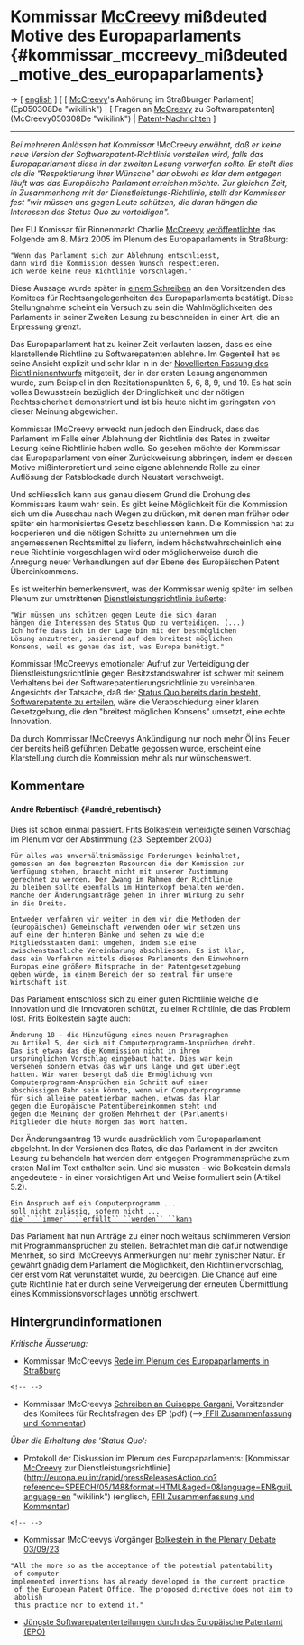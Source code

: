 # Kommissar [McCreevy](McCreevy "wikilink") mißdeuted Motive des Europaparlaments {#kommissar_mccreevy_mißdeuted_motive_des_europaparlaments}

-\> \[ [ english](McCreevyParl050308En "wikilink") \] \[ [
[McCreevy](McCreevy "wikilink")\'s Anhörung im Straßburger
Parlament](Ep050308De "wikilink") \| [ Fragen an
[McCreevy](McCreevy "wikilink") zu
Softwarepatenten](McCreevy050308De "wikilink") \| [
Patent-Nachrichten](SwpatcninoDe "wikilink") \]

------------------------------------------------------------------------

*Bei mehreren Anlässen hat Kommissar* !McCreevy *erwähnt, daß er keine
neue Version der Softwarepatent-Richtlinie vorstellen wird, falls das
Europaparlament diese in der zweiten Lesung verwerfen sollte. Er stellt
dies als die \"Respektierung ihrer Wünsche\" dar obwohl es klar dem
entgegen läuft was das Europäische Parlament erreichen möchte. Zur
gleichen Zeit, in Zusammenhang mit der Dienstleistungs-Richtlinie,
stellt der Kommissar fest \"wir müssen uns gegen Leute schützen, die
daran hängen die Interessen des Status Quo zu verteidigen\".*

Der EU Komissar für Binnenmarkt Charlie [McCreevy](McCreevy "wikilink")
[veröffentlichte](http://europa.eu.int/rapid/pressReleasesAction.do?reference=SPEECH/05/151&format=HTML&aged=0&language=EN&guiLanguage=en "wikilink")
das Folgende am 8. März 2005 im Plenum des Europaparlaments in
Straßburg:

`"Wenn das Parlament sich zur Ablehnung entschliesst,`\
`dann wird die Kommission dessen Wunsch respektieren.`\
`Ich werde keine neue Richtlinie vorschlagen."`

Diese Aussage wurde später in [einem
Schreiben](http://swpat.ffii.org/log/05/mccreevy0311/mccreevy050311.pdf "wikilink")
an den Vorsitzenden des Komitees für Rechtsangelegenheiten des
Europaparlaments bestätigt. Diese Stellungnahme scheint ein Versuch zu
sein die Wahlmöglichkeiten des Parlaments in seiner Zweiten Lesung zu
beschneiden in einer Art, die an Erpressung grenzt.

Das Europaparlament hat zu keiner Zeit verlauten lassen, dass es eine
klarstellende Richtline zu Softwarepatenten ablehne. Im Gegenteil hat es
seine Ansicht explizit und sehr klar in in der [Novellierten Fassung des
Richtlinienentwurfs](http://www3.europarl.eu.int/omk/omnsapir.so/pv2?PRG=CALDOC&FILE=20030924&LANGUE=EN&TPV=DEF&LASTCHAP=31&SDOCTA=2&TXTLST=2&Type_Doc=ANNEX&POS=1 "wikilink")
mitgeteilt, der in der ersten Lesung angenommen wurde, zum Beispiel in
den Rezitationspunkten 5, 6, 8, 9, und 19. Es hat sein volles
Bewusstsein bezüglich der Dringlichkeit und der nötigen Rechtssicherheit
demonstriert und ist bis heute nicht im geringsten von dieser Meinung
abgewichen.

Kommissar !McCreevy erweckt nun jedoch den Eindruck, dass das Parlament
im Falle einer Ablehnung der Richtlinie des Rates in zweiter Lesung
keine Richtlinie haben wolle. So gesehen möchte der Kommissar das
Europaparlament von einer Zurückweisung abbringen, indem er dessen
Motive mißinterpretiert und seine eigene ablehnende Rolle zu einer
Auflösung der Ratsblockade durch Neustart verschweigt.

Und schliesslich kann aus genau diesem Grund die Drohung des Kommissars
kaum wahr sein. Es gibt keine Möglichkeit für die Kommission sich um die
Ausschau nach Wegen zu drücken, mit denen man früher oder später ein
harmonisiertes Gesetz beschliessen kann. Die Kommission hat zu
kooperieren und die nötigen Schritte zu unternehmen um die angemessenen
Rechtsmittel zu liefern, indem höchstwahrscheinlich eine neue Richtlinie
vorgeschlagen wird oder möglicherweise durch die Anregung neuer
Verhandlungen auf der Ebene des Europäischen Patent Übereinkommens.

Es ist weiterhin bemerkenswert, was der Kommissar wenig später im selben
Plenum zur umstrittenen [Dienstleistungsrichtlinie
äußerte](http://europa.eu.int/rapid/pressReleasesAction.do?reference=SPEECH/05/148&format=HTML&aged=0=EN&guiLanguage=en "wikilink"):

`"Wir müssen uns schützen gegen Leute die sich daran`\
`hängen die Interessen des Status Quo zu verteidigen. (...)`\
`Ich hoffe dass ich in der Lage bin mit der bestmöglichen`\
`Lösung anzutreten, basierend auf dem breitest möglichen`\
`Konsens, weil es genau das ist, was Europa benötigt."`

Kommissar !McCreevys emotionaler Aufruf zur Verteidigung der
Dienstleistungsrichtlinie gegen Besitzstandswahrer ist schwer mit seinem
Verhaltens bei der Softwarepatentierungsrichtlinie zu vereinbaren.
Angesichts der Tatsache, daß der [Status Quo bereits darin besteht,
Softwarepatente zu
erteilen](http://swpat.ffii.org/patents/txt/ep/last "wikilink"), wäre
die Verabschiedung einer klaren Gesetzgebung, die den \"breitest
möglichen Konsens\" umsetzt, eine echte Innovation.

Da durch Kommissar !McCreevys Ankündigung nur noch mehr Öl ins Feuer der
bereits heiß geführten Debatte gegossen wurde, erscheint eine
Klarstellung durch die Kommission mehr als nur wünschenswert.

## Kommentare

#### André Rebentisch {#andré_rebentisch}

Dies ist schon einmal passiert. Frits Bolkestein verteidigte seinen
Vorschlag im Plenum vor der Abstimmung (23. September 2003)

`Für alles was unverhältnismässige Forderungen beinhaltet, `\
`gemessen an den begrenzten Resourcen die der Komission zur`\
`Verfügung stehen, braucht nicht mit unserer Zustimmung`\
`gerechnet zu werden. Der Zwang im Rahmen der Richtlinie`\
`zu bleiben sollte ebenfalls im Hinterkopf behalten werden.`\
`Manche der Änderungsanträge gehen in ihrer Wirkung zu sehr`\
`in die Breite.`

`Entweder verfahren wir weiter in dem wir die Methoden der`\
`(europäischen) Gemeinschaft verwenden oder wir setzen uns`\
`auf eine der hinteren Bänke und sehen zu wie die `\
`Mitgliedsstaaten damit umgehen, indem sie eine`\
`zwischenstaatliche Vereinbarung abschliessen. Es ist klar,`\
`dass ein Verfahren mittels dieses Parlaments den Einwohnern`\
`Europas eine größere Mitsprache in der Patentgesetzgebung`\
`geben würde, in einem Bereich der so zentral für unsere`\
`Wirtschaft ist.`

Das Parlament entschloss sich zu einer guten Richtlinie welche die
Innovation und die Innovatoren schützt, zu einer Richtlinie, die das
Problem löst. Frits Bolkestein sagte auch:

`Änderung 18 - die Hinzufügung eines neuen Praragraphen`\
`zu Artikel 5, der sich mit Computerprogramm-Ansprüchen dreht.`\
`Das ist etwas das die Kommission nicht in ihren `\
`ursprünglichen Vorschlag eingebaut hatte. Dies war kein`\
`Versehen sondern etwas das wir uns lange und gut überlegt`\
`hatten. Wir waren besorgt daß die Ermöglichung von`\
`Computerprogramm-Ansprüchen ein Schritt auf einer`\
`abschüssigen Bahn sein könnte, wenn wir Computerprogramme`\
`für sich alleine patentierbar machen, etwas das klar`\
`gegen die Europäische Patentübereinkommen steht und`\
`gegen die Meinung der großen Mehrheit der (Parlaments) `\
`Mitglieder die heute Morgen das Wort hatten.`

Der Änderungsantrag 18 wurde ausdrücklich vom Europaparlament abgelehnt.
In der Versionen des Rates, die das Parlament in der zweiten Lesung zu
behandeln hat werden dem entgegen Programmansprüche zum ersten Mal im
Text enthalten sein. Und sie mussten - wie Bolkestein damals
angedeutete - in einer vorsichtigen Art und Weise formuliert sein
(Artikel 5.2).

`Ein Anspruch auf ein Computerprogramm ...`\
`soll nicht zulässig, sofern nicht ...`\
[`die`` ``immer`` ``erfüllt`` ``werden`` ``kann`](Bedingung "wikilink")

Das Parlament hat nun Anträge zu einer noch weitaus schlimmeren Version
mit Programmansprüchen zu stellen. Betrachtet man die dafür notwendige
Mehrheit, so sind !McCreevys Anmerkungen nur mehr zynischer Natur. Er
gewährt gnädig dem Parlament die Möglichkeit, den Richtlinienvorschlag,
der erst vom Rat verunstaltet wurde, zu beerdigen. Die Chance auf eine
gute Richtlinie hat er durch seine Verweigerung der erneuten
Übermittlung eines Kommissionsvorschlages unnötig erschwert.

## Hintergrundinformationen

*Kritische Äusserung:*

-   Kommissar !McCreevys [Rede im Plenum des Europaparlaments in
    Straßburg](http://europa.eu.int/rapid/pressReleasesAction.do?reference=SPEECH/05/151&format=HTML&aged=0&language=EN&guiLanguage=en "wikilink")

```{=html}
<!-- -->
```
-   Kommissar !McCreevys [Schreiben an Guiseppe
    Gargani](http://swpat.ffii.org/log/05/mccreevy0311/mccreevy050311.pdf "wikilink"),
    Vorsitzender des Komitees für Rechtsfragen des EP (pdf) (\--\>[ FFII
    Zusammenfassung und Kommentar](Com050311En "wikilink"))

*Über die Erhaltung des \'Status Quo\':*

-   Protokoll der Diskussion im Plenum des Europaparlaments: [Kommissar
    [McCreevy](McCreevy "wikilink") zur
    Dienstleistungsrichtlinie](http://europa.eu.int/rapid/pressReleasesAction.do?reference=SPEECH/05/148&format=HTML&aged=0&language=EN&guiLanguage=en "wikilink")
    (englisch, [ FFII Zusammenfassung und
    Kommentar](McCreevySpeech050309De "wikilink"))

```{=html}
<!-- -->
```
-   Kommissar !McCreevys Vorgänger [Bolkestein in the Plenary Debate
    03/09/23](http://swpat.ffii.org/papers/eubsa-swpat0202/plen0309/deba/index.en.html#bolk "wikilink")

`"All the more so as the acceptance of the potential patentability`\
` of computer-implemented inventions has already developed in the current practice`\
` of the European Patent Office. The proposed directive does not aim to abolish `\
` this practice nor to extend it."`

-   [Jüngste Softwarepatenterteilungen durch das Europäische Patentamt
    (EPO)](http://swpat.ffii.org/patents/txt/ep/last "wikilink")

